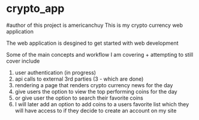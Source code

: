 # crypto_app
#author of this project is americanchuy
This is my crypto currency web application 

The web application is desgined to get started with web development

Some of the main concepts and workflow I am covering + attempting to still cover include

1) user authentication (in progress)
2) api calls to external 3rd parties (3 - which are done)
3) rendering a page that renders crypto currency news for the day
4) give users the option to view the top performing coins for the day
5) or give user the option to search their favorite coins
6) I will later add an option to add coins to a users favorite list which they will have access to if they decide to create an account on my site


